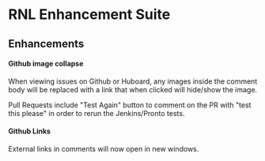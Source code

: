 # RNL Enhancement Suite

## Enhancements

#### Github image collapse

When viewing issues on Github or Huboard, any images inside the comment body will be replaced with a link that when clicked will hide/show the image.

Pull Requests include "Test Again" button to comment on the PR with "test this please" in order to rerun the Jenkins/Pronto tests.

#### Github Links

External links in comments will now open in new windows.
